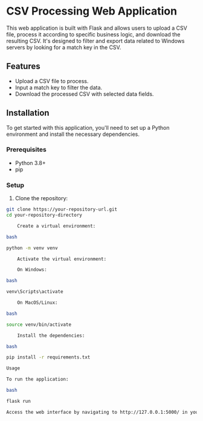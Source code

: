 # CSV Processing Web Application

This web application is built with Flask and allows users to upload a CSV file, process it according to specific business logic, and download the resulting CSV. It's designed to filter and export data related to Windows servers by looking for a match key in the CSV.

## Features

- Upload a CSV file to process.
- Input a match key to filter the data.
- Download the processed CSV with selected data fields.

## Installation

To get started with this application, you'll need to set up a Python environment and install the necessary dependencies.

### Prerequisites

- Python 3.8+
- pip

### Setup

1. Clone the repository:

```bash
git clone https://your-repository-url.git
cd your-repository-directory

    Create a virtual environment:

bash

python -m venv venv

    Activate the virtual environment:

    On Windows:

bash

venv\Scripts\activate

    On MacOS/Linux:

bash

source venv/bin/activate

    Install the dependencies:

bash

pip install -r requirements.txt

Usage

To run the application:

bash

flask run

Access the web interface by navigating to http://127.0.0.1:5000/ in your web browser.
